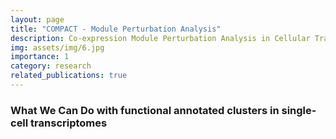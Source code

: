 ```yaml
---
layout: page
title: "COMPACT - Module Perturbation Analysis"
description: Co-expression Module Perturbation Analysis in Cellular Transcriptomes
img: assets/img/6.jpg
importance: 1
category: research
related_publications: true
---
```


### What We Can Do with functional annotated clusters in single-cell transcriptomes


<!-- ---
layout: page
title: COMPACT - Module Perturbation Analysis
description: Co-expression Module Perturbation Analysis in Cellular Transcriptomes
img: assets/img/4.jpg
importance: 1
category: work
related_publications: true
--- -->
